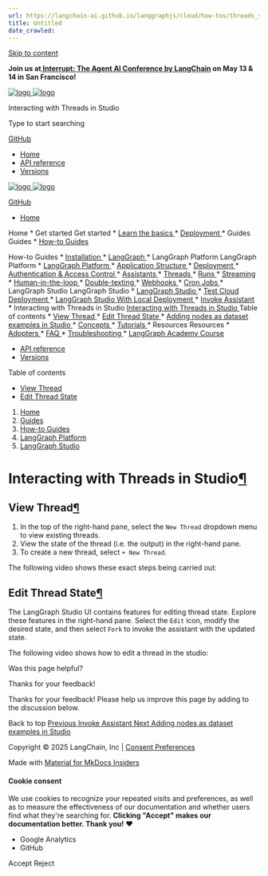 ```yaml
---
url: https://langchain-ai.github.io/langgraphjs/cloud/how-tos/threads_studio/
title: Untitled
date_crawled: 
---
```


[ Skip to content ](https://langchain-ai.github.io/langgraphjs/cloud/how-tos/threads_studio/#interacting-with-threads-in-studio)

**Join us at[ Interrupt: The Agent AI Conference by LangChain](https://interrupt.langchain.com/) on May 13 & 14 in San Francisco!**

[ ![logo](https://langchain-ai.github.io/langgraphjs/static/wordmark_dark.svg) ![logo](https://langchain-ai.github.io/langgraphjs/static/wordmark_light.svg) ](https://langchain-ai.github.io/langgraphjs/)

Interacting with Threads in Studio 

[ ](https://langchain-ai.github.io/langgraphjs/cloud/how-tos/threads_studio/?q= "Share")

Type to start searching

[ GitHub  ](https://github.com/langchain-ai/langgraphjs "Go to repository")

  * [ Home ](https://langchain-ai.github.io/langgraphjs/)
  * [ API reference ](https://langchain-ai.github.io/langgraphjs/reference/)
  * [ Versions ](https://langchain-ai.github.io/langgraphjs/versions/)



[ ![logo](https://langchain-ai.github.io/langgraphjs/static/wordmark_dark.svg) ![logo](https://langchain-ai.github.io/langgraphjs/static/wordmark_light.svg) ](https://langchain-ai.github.io/langgraphjs/)

[ GitHub  ](https://github.com/langchain-ai/langgraphjs "Go to repository")

  * [ Home  ](https://langchain-ai.github.io/langgraphjs/)

Home 
    * Get started  Get started 
      * [ Learn the basics  ](https://langchain-ai.github.io/langgraphjs/tutorials/quickstart/)
      * [ Deployment  ](https://langchain-ai.github.io/langgraphjs/tutorials/deployment/)
    * Guides  Guides 
      * [ How-to Guides  ](https://langchain-ai.github.io/langgraphjs/how-tos/)

How-to Guides 
        * [ Installation  ](https://langchain-ai.github.io/langgraphjs/how-tos#installation)
        * [ LangGraph  ](https://langchain-ai.github.io/langgraphjs/how-tos#langgraph)
        * LangGraph Platform  LangGraph Platform 
          * [ LangGraph Platform  ](https://langchain-ai.github.io/langgraphjs/how-tos#langgraph-platform)
          * [ Application Structure  ](https://langchain-ai.github.io/langgraphjs/how-tos#application-structure)
          * [ Deployment  ](https://langchain-ai.github.io/langgraphjs/how-tos#deployment)
          * [ Authentication & Access Control  ](https://langchain-ai.github.io/langgraphjs/how-tos#authentication-access-control)
          * [ Assistants  ](https://langchain-ai.github.io/langgraphjs/how-tos#assistants)
          * [ Threads  ](https://langchain-ai.github.io/langgraphjs/how-tos#threads)
          * [ Runs  ](https://langchain-ai.github.io/langgraphjs/how-tos#runs)
          * [ Streaming  ](https://langchain-ai.github.io/langgraphjs/how-tos#streaming_1)
          * [ Human-in-the-loop  ](https://langchain-ai.github.io/langgraphjs/how-tos#human-in-the-loop_1)
          * [ Double-texting  ](https://langchain-ai.github.io/langgraphjs/how-tos#double-texting)
          * [ Webhooks  ](https://langchain-ai.github.io/langgraphjs/cloud/how-tos/webhooks/)
          * [ Cron Jobs  ](https://langchain-ai.github.io/langgraphjs/cloud/how-tos/cron_jobs/)
          * LangGraph Studio  LangGraph Studio 
            * [ LangGraph Studio  ](https://langchain-ai.github.io/langgraphjs/how-tos#langgraph-studio)
            * [ Test Cloud Deployment  ](https://langchain-ai.github.io/langgraphjs/cloud/how-tos/test_deployment/)
            * [ LangGraph Studio With Local Deployment  ](https://langchain-ai.github.io/langgraphjs/cloud/how-tos/test_local_deployment/)
            * [ Invoke Assistant  ](https://langchain-ai.github.io/langgraphjs/cloud/how-tos/invoke_studio/)
            * Interacting with Threads in Studio  [ Interacting with Threads in Studio  ](https://langchain-ai.github.io/langgraphjs/cloud/how-tos/threads_studio/) Table of contents 
              * [ View Thread  ](https://langchain-ai.github.io/langgraphjs/cloud/how-tos/threads_studio/#view-thread)
              * [ Edit Thread State  ](https://langchain-ai.github.io/langgraphjs/cloud/how-tos/threads_studio/#edit-thread-state)
            * [ Adding nodes as dataset examples in Studio  ](https://langchain-ai.github.io/langgraphjs/cloud/how-tos/datasets_studio/)
      * [ Concepts  ](https://langchain-ai.github.io/langgraphjs/concepts/)
      * [ Tutorials  ](https://langchain-ai.github.io/langgraphjs/tutorials/)
    * Resources  Resources 
      * [ Adopters  ](https://langchain-ai.github.io/langgraphjs/adopters/)
      * [ FAQ  ](https://langchain-ai.github.io/langgraphjs/concepts/faq/)
      * [ Troubleshooting  ](https://langchain-ai.github.io/langgraphjs/troubleshooting/errors/)
      * [ LangGraph Academy Course  ](https://academy.langchain.com/courses/intro-to-langgraph)
  * [ API reference  ](https://langchain-ai.github.io/langgraphjs/reference/)
  * [ Versions  ](https://langchain-ai.github.io/langgraphjs/versions/)



Table of contents 

  * [ View Thread  ](https://langchain-ai.github.io/langgraphjs/cloud/how-tos/threads_studio/#view-thread)
  * [ Edit Thread State  ](https://langchain-ai.github.io/langgraphjs/cloud/how-tos/threads_studio/#edit-thread-state)



  1. [ Home  ](https://langchain-ai.github.io/langgraphjs/)
  2. [ Guides  ](https://langchain-ai.github.io/langgraphjs/how-tos/)
  3. [ How-to Guides  ](https://langchain-ai.github.io/langgraphjs/how-tos/)
  4. [ LangGraph Platform  ](https://langchain-ai.github.io/langgraphjs/how-tos#langgraph-platform)
  5. [ LangGraph Studio  ](https://langchain-ai.github.io/langgraphjs/how-tos#langgraph-studio)



# Interacting with Threads in Studio[¶](https://langchain-ai.github.io/langgraphjs/cloud/how-tos/threads_studio/#interacting-with-threads-in-studio "Permanent link")

## View Thread[¶](https://langchain-ai.github.io/langgraphjs/cloud/how-tos/threads_studio/#view-thread "Permanent link")

  1. In the top of the right-hand pane, select the `New Thread` dropdown menu to view existing threads.
  2. View the state of the thread (i.e. the output) in the right-hand pane.
  3. To create a new thread, select `+ New Thread`.



The following video shows these exact steps being carried out:

## Edit Thread State[¶](https://langchain-ai.github.io/langgraphjs/cloud/how-tos/threads_studio/#edit-thread-state "Permanent link")

The LangGraph Studio UI contains features for editing thread state. Explore these features in the right-hand pane. Select the `Edit` icon, modify the desired state, and then select `Fork` to invoke the assistant with the updated state.

The following video shows how to edit a thread in the studio:

Was this page helpful? 

Thanks for your feedback! 

Thanks for your feedback! Please help us improve this page by adding to the discussion below. 

Back to top  [ Previous  Invoke Assistant  ](https://langchain-ai.github.io/langgraphjs/cloud/how-tos/invoke_studio/) [ Next  Adding nodes as dataset examples in Studio  ](https://langchain-ai.github.io/langgraphjs/cloud/how-tos/datasets_studio/)

Copyright © 2025 LangChain, Inc | [Consent Preferences](https://langchain-ai.github.io/langgraphjs/cloud/how-tos/threads_studio/#__consent)

Made with [ Material for MkDocs Insiders ](https://squidfunk.github.io/mkdocs-material/)

[ ](https://langchain-ai.github.io/langgraph/ "langchain-ai.github.io") [ ](https://github.com/langchain-ai/langgraphjs "github.com") [ ](https://twitter.com/LangChainAI "twitter.com")

#### Cookie consent

We use cookies to recognize your repeated visits and preferences, as well as to measure the effectiveness of our documentation and whether users find what they're searching for. **Clicking "Accept" makes our documentation better. Thank you!** ❤️

  * Google Analytics 
  * GitHub 



Accept Reject

